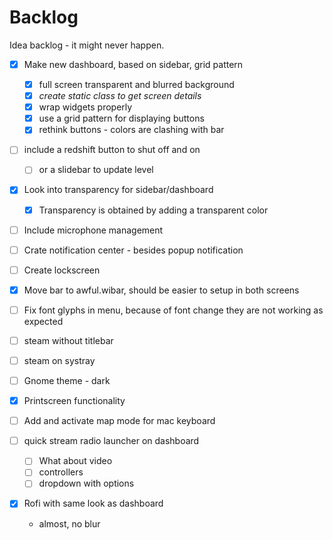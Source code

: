 # Backlog

Idea backlog - it might never happen.

- [x] Make new dashboard, based on sidebar, grid pattern

    - [x] full screen transparent and blurred background
    - [x] _create static class to get screen details_
    - [x] wrap widgets properly
    - [x] use a grid pattern for displaying buttons
    - [x] rethink buttons - colors are clashing with bar

- [ ] include a redshift button to shut off and on
    - [ ] or a slidebar to update level

- [x] Look into transparency for sidebar/dashboard
    - [x] Transparency is obtained by adding a transparent color

- [ ] Include microphone management

- [ ] Crate notification center - besides popup notification

- [ ] Create lockscreen

- [x] Move bar to awful.wibar, should be easier to setup in both screens

- [ ] Fix font glyphs in menu, because of font change they are not working as expected

- [ ] steam without titlebar

- [ ] steam on systray

- [ ] Gnome theme - dark

- [x] Printscreen functionality

- [ ] Add and activate map mode for mac keyboard

- [ ] quick stream radio launcher on dashboard
    - [ ] What about video
    - [ ] controllers
    - [ ] dropdown with options

- [x] Rofi with same look as dashboard
  - almost, no blur